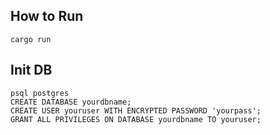 ## How to Run

`cargo run`

## Init DB

```
psql postgres
CREATE DATABASE yourdbname;
CREATE USER youruser WITH ENCRYPTED PASSWORD 'yourpass';
GRANT ALL PRIVILEGES ON DATABASE yourdbname TO youruser;
```
